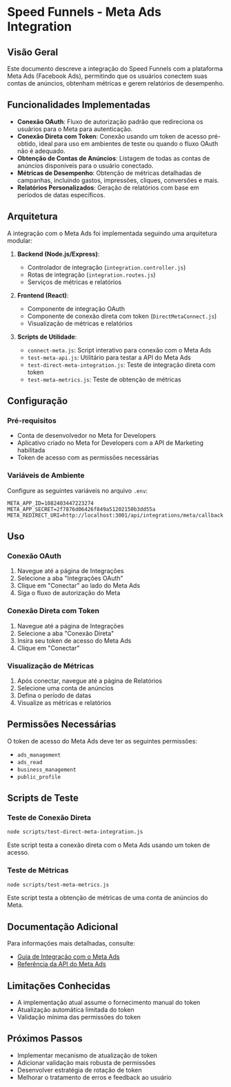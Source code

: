 # Speed Funnels - Meta Ads Integration

## Visão Geral

Este documento descreve a integração do Speed Funnels com a plataforma Meta Ads (Facebook Ads), permitindo que os usuários conectem suas contas de anúncios, obtenham métricas e gerem relatórios de desempenho.

## Funcionalidades Implementadas

- **Conexão OAuth**: Fluxo de autorização padrão que redireciona os usuários para o Meta para autenticação.
- **Conexão Direta com Token**: Conexão usando um token de acesso pré-obtido, ideal para uso em ambientes de teste ou quando o fluxo OAuth não é adequado.
- **Obtenção de Contas de Anúncios**: Listagem de todas as contas de anúncios disponíveis para o usuário conectado.
- **Métricas de Desempenho**: Obtenção de métricas detalhadas de campanhas, incluindo gastos, impressões, cliques, conversões e mais.
- **Relatórios Personalizados**: Geração de relatórios com base em períodos de datas específicos.

## Arquitetura

A integração com o Meta Ads foi implementada seguindo uma arquitetura modular:

1. **Backend (Node.js/Express)**:
   - Controlador de integração (`integration.controller.js`)
   - Rotas de integração (`integration.routes.js`)
   - Serviços de métricas e relatórios

2. **Frontend (React)**:
   - Componente de integração OAuth
   - Componente de conexão direta com token (`DirectMetaConnect.js`)
   - Visualização de métricas e relatórios

3. **Scripts de Utilidade**:
   - `connect-meta.js`: Script interativo para conexão com o Meta Ads
   - `test-meta-api.js`: Utilitário para testar a API do Meta Ads
   - `test-direct-meta-integration.js`: Teste de integração direta com token
   - `test-meta-metrics.js`: Teste de obtenção de métricas

## Configuração

### Pré-requisitos

- Conta de desenvolvedor no Meta for Developers
- Aplicativo criado no Meta for Developers com a API de Marketing habilitada
- Token de acesso com as permissões necessárias

### Variáveis de Ambiente

Configure as seguintes variáveis no arquivo `.env`:

```
META_APP_ID=1082403447223274
META_APP_SECRET=2f7876d06426f849a51202150b3dd55a
META_REDIRECT_URI=http://localhost:3001/api/integrations/meta/callback
```

## Uso

### Conexão OAuth

1. Navegue até a página de Integrações
2. Selecione a aba "Integrações OAuth"
3. Clique em "Conectar" ao lado do Meta Ads
4. Siga o fluxo de autorização do Meta

### Conexão Direta com Token

1. Navegue até a página de Integrações
2. Selecione a aba "Conexão Direta"
3. Insira seu token de acesso do Meta Ads
4. Clique em "Conectar"

### Visualização de Métricas

1. Após conectar, navegue até a página de Relatórios
2. Selecione uma conta de anúncios
3. Defina o período de datas
4. Visualize as métricas e relatórios

## Permissões Necessárias

O token de acesso do Meta Ads deve ter as seguintes permissões:

- `ads_management`
- `ads_read`
- `business_management`
- `public_profile`

## Scripts de Teste

### Teste de Conexão Direta

```bash
node scripts/test-direct-meta-integration.js
```

Este script testa a conexão direta com o Meta Ads usando um token de acesso.

### Teste de Métricas

```bash
node scripts/test-meta-metrics.js
```

Este script testa a obtenção de métricas de uma conta de anúncios do Meta.

## Documentação Adicional

Para informações mais detalhadas, consulte:

- [Guia de Integração com o Meta Ads](./docs/meta-ads-integration.md)
- [Referência da API do Meta Ads](./docs/meta-ads-api-reference.md)

## Limitações Conhecidas

- A implementação atual assume o fornecimento manual do token
- Atualização automática limitada do token
- Validação mínima das permissões do token

## Próximos Passos

- Implementar mecanismo de atualização de token
- Adicionar validação mais robusta de permissões
- Desenvolver estratégia de rotação de token
- Melhorar o tratamento de erros e feedback ao usuário
